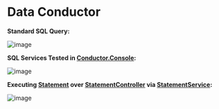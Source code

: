 # Data Conductor

**Standard SQL Query:**

![image](https://user-images.githubusercontent.com/14102723/192172083-1a2269cd-9346-4b16-8e11-b667b61675c7.png)

**SQL Services Tested in [Conductor.Console](./src/server/Conductor.Console/):**

![image](https://user-images.githubusercontent.com/14102723/192172142-1d2a2b4e-8779-4c24-b553-a20ed6198cbe.png)

**Executing [Statement](./src/server/Conductor.Models/Entities/Statement.cs) over [StatementController](./src/server/Conductor.Api/Controllers/StatementController.cs) via [StatementService](./src/server/Conductor.Services/Api/StatementService.cs):**

![image](https://user-images.githubusercontent.com/14102723/192171967-3656d731-813f-49c1-a9d2-1abf3033065b.png)
